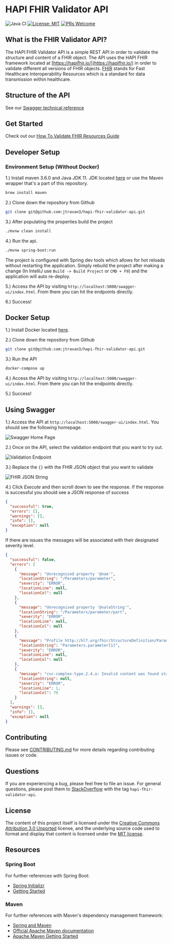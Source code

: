 # HAPI FHIR Validator API

![Java CI](https://github.com/jtravan3/hapi-fhir-validator-api/workflows/Java%20CI/badge.svg)
[![License: MIT](https://img.shields.io/badge/License-MIT-yellow.svg)](https://opensource.org/licenses/MIT)
[![PRs Welcome](https://img.shields.io/badge/PRs-welcome-brightgreen.svg?style=flat-square)](http://makeapullrequest.com)

## What is the FHIR Validator API?

The HAPI FHIR Validator API is a simple REST API in order to validate the structure and content of a FHIR object. The API uses
the HAPI FHIR framework located at [https://hapifhir.io/](https://hapifhir.io/) in order to validate different all versions
of FHIR objects. [FHIR](https://www.hl7.org/fhir/overview.html) stands for Fast Healthcare Interoperability Resources which
is a standard for data transmission within healthcare.

## Structure of the API

See our [Swagger technical reference](https://github.com/jtravan3/hapi-fhir-validator-api/blob/master/docs/technical-reference.yaml)

## Get Started

Check out our [How To Validate FHIR Resources Guide](https://github.com/jtravan3/hapi-fhir-validator-api/blob/master/docs/how-to-validate-fhir-resources.md)

## Developer Setup

### Environment Setup (Without Docker)

1.) Install maven 3.6.0 and Java JDK 11. JDK located [here](https://openjdk.java.net/install/) or use the Maven wrapper
that's a part of this repository.

```bash
brew install maven
```

2.) Clone down the repository from Github

```bash
git clone git@github.com:jtravan3/hapi-fhir-validator-api.git
```

3.) After populating the properties build the project

```bash
./mvnw clean install
```

4.) Run the api.

```bash
./mvnw spring-boot:run
```

The project is configured with Spring dev tools which allows for hot reloads without restarting the application. Simply
rebuild the project after making a change (In IntelliJ use `Build -> Build Project` or `CMD + F9`) and the application will
auto re-deploy.

5.) Access the API by visiting `http://localhost:5000/swagger-ui/index.html`. From there you can hit the endpoints directly.

6.) Success!

## Docker Setup

1.) Install Docker located [here](https://docs.docker.com/docker-for-mac/install/).

2.) Clone down the repository from Github

```bash
git clone git@github.com:jtravan3/hapi-fhir-validator-api.git
```

3.) Run the API

```bash
docker-compose up
```

4.) Access the API by visiting `http://localhost:5000/swagger-ui/index.html`. From there you can hit the endpoints directly.

5.) Success!

## Using Swagger

1.) Access the API at `http://localhost:5000/swagger-ui/index.html`. You should see the following homepage.

![Swagger Home Page](./images/swagger-home.png)

2.) Once on the API, select the validation endpoint that you want to try out.

![Validation Endpoint](./images/validation-endpoint.png)

3.) Replace the `{}` with the FHIR JSON object that you want to validate

![FHIR JSON String](./images/fhir-json-string.png)

4.) Click *Execute* and then scroll down to see the response. If the response is successful you should see a JSON response of success

```json
{
  "successful": true,
  "errors": [],
  "warnings": [],
  "info": [],
  "exception": null
}
```

If there are issues the messages will be associated with their designated severity level.

```json
{
  "successful": false,
  "errors": [
    {
      "message": "Unrecognised property '@nae'",
      "locationString": "/Parameters/parameter",
      "severity": "ERROR",
      "locationLine": null,
      "locationCol": null
    },
    {
      "message": "Unrecognised property '@valeString'",
      "locationString": "/Parameters/parameter/part",
      "severity": "ERROR",
      "locationLine": null,
      "locationCol": null
    },
    {
      "message": "Profile http://hl7.org/fhir/StructureDefinition/Parameters, Element 'Parameters.parameter[1].name': minimum required = 1, but only found 0",
      "locationString": "Parameters.parameter[1]",
      "severity": "ERROR",
      "locationLine": null,
      "locationCol": null
    },
    {
      "message": "cvc-complex-type.2.4.a: Invalid content was found starting with element '{\"http://hl7.org/fhir\":valueBoolean}'. One of '{\"http://hl7.org/fhir\":extension, \"http://hl7.org/fhir\":modifierExtension, \"http://hl7.org/fhir\":name}' is expected.",
      "locationString": null,
      "severity": "ERROR",
      "locationLine": 1,
      "locationCol": 79
    }
  ],
  "warnings": [],
  "info": [],
  "exception": null
}
```

## Contributing
Please see [CONTRIBUTING.md](https://github.com/jtravan3/hapi-fhir-validator-api/blob/master/CONTRIBUTING.md) for more details regarding contributing issues or code.

## Questions
If you are experiencing a bug, please feel free to file an issue. For general questions, please post them to [StackOverflow](https://stackoverflow.com/search?q=hapi-fhir-validator-api) with the tag `hapi-fhir-validator-api`.

## License
The content of this project itself is licensed under the [Creative Commons Attribution 3.0 Unported](https://creativecommons.org/licenses/by/3.0/) license, and the underlying source code used to format and display that content is licensed under the [MIT license](https://github.com/jtravan3/hapi-fhir-validator-api/blob/master/LICENSE.md).

## Resources

### Spring Boot

For further references with Spring Boot:

- [Spring Initializr](https://start.spring.io/)
- [Getting Started](https://spring.io/guides/gs/spring-boot/)

### Maven

For further references with Maven's dependency management framework:

- [Spring and Maven](https://spring.io/guides/gs/spring-boot/)
- [Official Apache Maven documentation](https://maven.apache.org/guides/index.html)
- [Apache Maven Getting Started](https://maven.apache.org/guides/getting-started/)

